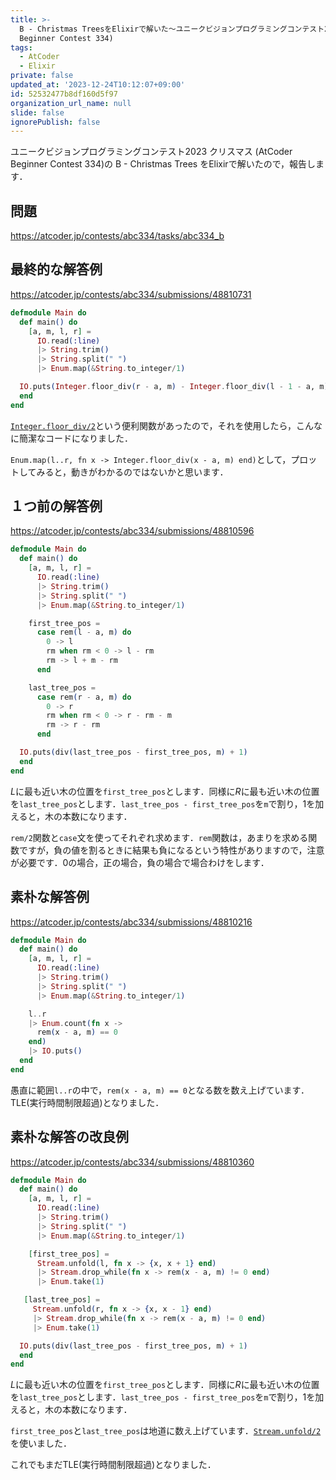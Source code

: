 ```yaml
---
title: >-
  B - Christmas TreesをElixirで解いた〜ユニークビジョンプログラミングコンテスト2023 クリスマス (AtCoder
  Beginner Contest 334)
tags:
  - AtCoder
  - Elixir
private: false
updated_at: '2023-12-24T10:12:07+09:00'
id: 52532477b8df160d5f97
organization_url_name: null
slide: false
ignorePublish: false
---
```

ユニークビジョンプログラミングコンテスト2023 クリスマス (AtCoder Beginner Contest 334)の B - Christmas Trees をElixirで解いたので，報告します．

## 問題

https://atcoder.jp/contests/abc334/tasks/abc334_b

## 最終的な解答例

https://atcoder.jp/contests/abc334/submissions/48810731

```elixir
defmodule Main do
  def main() do
    [a, m, l, r] =
      IO.read(:line)
      |> String.trim()
      |> String.split(" ")
      |> Enum.map(&String.to_integer/1)

  IO.puts(Integer.floor_div(r - a, m) - Integer.floor_div(l - 1 - a, m))
  end
end
```

[`Integer.floor_div/2`](https://hexdocs.pm/elixir/1.16.0/Integer.html#floor_div/2)という便利関数があったので，それを使用したら，こんなに簡潔なコードになりました．

`Enum.map(l..r, fn x -> Integer.floor_div(x - a, m) end)`として，プロットしてみると，動きがわかるのではないかと思います．

## １つ前の解答例

https://atcoder.jp/contests/abc334/submissions/48810596

```elixir
defmodule Main do
  def main() do
    [a, m, l, r] =
      IO.read(:line)
      |> String.trim()
      |> String.split(" ")
      |> Enum.map(&String.to_integer/1)

    first_tree_pos = 
      case rem(l - a, m) do
        0 -> l
        rm when rm < 0 -> l - rm
        rm -> l + m - rm
      end  

    last_tree_pos =
      case rem(r - a, m) do
        0 -> r
        rm when rm < 0 -> r - rm - m
        rm -> r - rm
      end

  IO.puts(div(last_tree_pos - first_tree_pos, m) + 1)
  end
end
```

$L$に最も近い木の位置を`first_tree_pos`とします．同様に$R$に最も近い木の位置を`last_tree_pos`とします．`last_tree_pos - first_tree_pos`を`m`で割り，1を加えると，木の本数になります．

`rem/2`関数と`case`文を使ってそれぞれ求めます．`rem`関数は，あまりを求める関数ですが，負の値を割るときに結果も負になるという特性がありますので，注意が必要です．0の場合，正の場合，負の場合で場合わけをします．

## 素朴な解答例

https://atcoder.jp/contests/abc334/submissions/48810216

```elixir
defmodule Main do
  def main() do
    [a, m, l, r] =
      IO.read(:line)
      |> String.trim()
      |> String.split(" ")
      |> Enum.map(&String.to_integer/1)

    l..r
    |> Enum.count(fn x ->
      rem(x - a, m) == 0
    end)
    |> IO.puts()
  end
end
```

愚直に範囲`l..r`の中で，`rem(x - a, m) == 0`となる数を数え上げています．TLE(実行時間制限超過)となりました．

## 素朴な解答の改良例

https://atcoder.jp/contests/abc334/submissions/48810360

```elixir
defmodule Main do
  def main() do
    [a, m, l, r] =
      IO.read(:line)
      |> String.trim()
      |> String.split(" ")
      |> Enum.map(&String.to_integer/1)

    [first_tree_pos] =
      Stream.unfold(l, fn x -> {x, x + 1} end)
      |> Stream.drop_while(fn x -> rem(x - a, m) != 0 end)
      |> Enum.take(1)

   [last_tree_pos] =
     Stream.unfold(r, fn x -> {x, x - 1} end)
     |> Stream.drop_while(fn x -> rem(x - a, m) != 0 end)
     |> Enum.take(1)

  IO.puts(div(last_tree_pos - first_tree_pos, m) + 1)
  end
end
```

$L$に最も近い木の位置を`first_tree_pos`とします．同様に$R$に最も近い木の位置を`last_tree_pos`とします．`last_tree_pos - first_tree_pos`を`m`で割り，1を加えると，木の本数になります．

`first_tree_pos`と`last_tree_pos`は地道に数え上げています．[`Stream.unfold/2`](https://hexdocs.pm/elixir/1.16.0/Stream.html#unfold/2)を使いました．

これでもまだTLE(実行時間制限超過)となりました．

